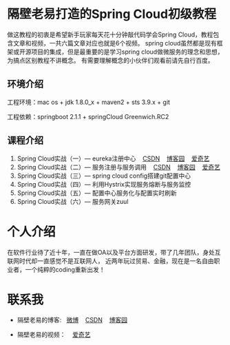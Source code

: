 # 隔壁老易打造的Spring Cloud初级教程

做这教程的初衷是希望新手玩家每天花十分钟敲代码学会Spring Cloud，教程包含文章和视频，一共六篇文章对应也就是6个视频。
spring cloud虽然都是现有框架或开源项目的集成，但是最重要的是学习spring cloud做微服务的理念和思想，为搞点区别教程不讲概念。
有需要理解概念的小伙伴们观看前请先自行百度。

## 环境介绍

工程环境：mac os + jdk 1.8.0_x + maven2 + sts 3.9.x + git

工程依赖：springboot 2.1.1 + springCloud Greenwich.RC2

## 课程介绍

1. Spring Cloud实战（一）— eureka注册中心&nbsp;&nbsp;&nbsp;&nbsp;[CSDN](https://blog.csdn.net/yb2020/article/details/85984472)&nbsp;&nbsp;&nbsp;&nbsp;[博客园](https://www.cnblogs.com/yb2020/p/10231961.html)&nbsp;&nbsp;&nbsp;&nbsp;[爱奇艺](http://www.iqiyi.com/w_19s4owf64d.html)
2. Spring Cloud实战（二）— 服务注册与服务调用&nbsp;&nbsp;&nbsp;&nbsp;[CSDN](https://blog.csdn.net/yb2020/article/details/86003519)&nbsp;&nbsp;&nbsp;&nbsp;[博客园](https://www.cnblogs.com/yb2020/p/10248042.html)&nbsp;&nbsp;&nbsp;&nbsp;[爱奇艺](http://www.iqiyi.com/w_19s6cunjf1.html)
3. Spring Cloud实战（三）— spring cloud config搭建git配置中心
4. Spring Cloud实战（四）— 利用Hystrix实现服务熔断与服务监控
5. Spring Cloud实战（五）— 配置中心服务化与配置实时刷新
6. Spring Cloud实战（六）— 服务网关zuul

# 个人介绍
在软件行业待了近十年，一直在做OA以及平台方面研发，带了几年团队，身处互联网时代却一直感觉不是互联网人，
近两年玩过贸易、金融，现在是一名自由职业者，一个纯粹的coding重新出发！

# 联系我
- 隔壁老易的博客:&nbsp;&nbsp;&nbsp;[微博](https://weibo.com/yb2020)&nbsp;&nbsp;&nbsp;&nbsp;[CSDN](https://blog.csdn.net/yb2020
)&nbsp;&nbsp;&nbsp;&nbsp;[博客园](https://www.cnblogs.com/yb2020
)

- 隔壁老易的视频：&nbsp;&nbsp;&nbsp;&nbsp;[爱奇艺](http://www.iqiyi.com/u/2015023469
)



